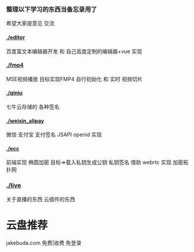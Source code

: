 ### 整理以下学习的东西当备忘录用了

希望大家提意见 交流

#### [./editor](https://github.com/youfeed/youfeed/tree/master/editor)
百度富文本编辑器开发 和 自己高度定制的编辑器+vue 实现

#### [./fmp4](https://github.com/youfeed/youfeed/tree/master/fmp4)
MSE视频播放 目标实现FMP4 自行初始化 和 实时 视频切片

#### [./qiniu](https://github.com/youfeed/youfeed/tree/master/qiniu)
七牛云存储的 各种签名

#### [./weixin_alipay](https://github.com/youfeed/youfeed/tree/master/weixin_alipay)
微信·支付宝 支付签名 JSAPI openid 实现

#### [./ecc](https://github.com/youfeed/youfeed/tree/master/ecc)
前端实现 椭圆加密 目标=>载入私钥生成公钥 私钥签名 借助 webrtc 实现 加密拓扑网

### [./live](https://github.com/youfeed/youfeed/tree/master/live)
关于直播的东西 云插件的东西


# 云盘推荐

jakebuda.com 免费|收费 免登录
